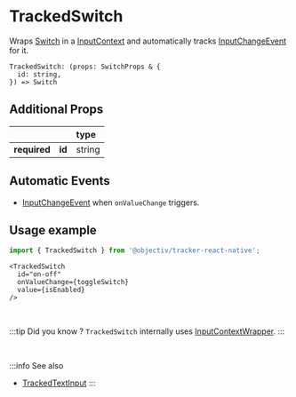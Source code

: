 # TrackedSwitch

Wraps [Switch](https://reactnative.dev/docs/switch) in a [InputContext](/taxonomy/reference/location-contexts/InputContext.md) and automatically tracks [InputChangeEvent](/taxonomy/reference/events/VisibleEvent.md) for it.

```tsx
TrackedSwitch: (props: SwitchProps & {
  id: string,
}) => Switch
```

## Additional Props
|               |         | type      | 
|:-------------:|:--------|:----------|
| **required**  | **id**  | string    |

## Automatic Events
- [InputChangeEvent](/taxonomy/reference/events/VisibleEvent.md) when `onValueChange` triggers.

## Usage example

```jsx
import { TrackedSwitch } from '@objectiv/tracker-react-native';
```

```tsx
<TrackedSwitch
  id="on-off"
  onValueChange={toggleSwitch}
  value={isEnabled}
/>
```

<br />

:::tip Did you know ?
`TrackedSwitch` internally uses [InputContextWrapper](/tracking/react-native/api-reference/locationWrappers/InputContextWrapper.md).
:::

<br />

:::info See also
- [TrackedTextInput](/tracking/react-native/api-reference/trackedComponents/TrackedTextInput.md)
:::
